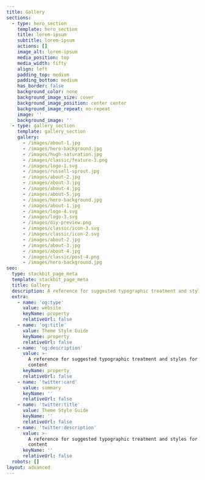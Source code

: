 ```yaml
---
title: Gallery
sections:
  - type: hero_section
    template: hero_section
    title: lorem-ipsum
    subtitle: lorem-ipsum
    actions: []
    image_alt: lorem-ipsum
    media_position: top
    media_width: fifty
    align: left
    padding_top: medium
    padding_bottom: medium
    has_border: false
    background_color: none
    background_image_size: cover
    background_image_position: center center
    background_image_repeat: no-repeat
    image: ''
    background_image: ''
  - type: gallery_section
    template: gallery_section
    gallery:
      - /images/about-1.jpg
      - /images/hero-background.jpg
      - /images/hugh-saturation.jpg
      - /images/classic/feature-3.png
      - /images/logo-1.svg
      - /images/russell-sprout.jpg
      - /images/about-2.jpg
      - /images/about-3.jpg
      - /images/about-4.jpg
      - /images/about-5.jpg
      - /images/hero-background.jpg
      - /images/about-1.jpg
      - /images/logo-4.svg
      - /images/logo-3.svg
      - /images/diy-preview.png
      - /images/classic/icon-3.svg
      - /images/classic/icon-2.svg
      - /images/about-2.jpg
      - /images/about-3.jpg
      - /images/about-4.jpg
      - /images/classic/post-4.png
      - /images/hero-background.jpg
seo:
  type: stackbit_page_meta
  template: stackbit_page_meta
  title: Gallery
  description: A reference for suggested typographic treatment and styles for your content
  extra:
    - name: 'og:type'
      value: website
      keyName: property
      relativeUrl: false
    - name: 'og:title'
      value: Theme Style Guide
      keyName: property
      relativeUrl: false
    - name: 'og:description'
      value: >-
        A reference for suggested typographic treatment and styles for your
        content
      keyName: property
      relativeUrl: false
    - name: 'twitter:card'
      value: summary
      keyName: ''
      relativeUrl: false
    - name: 'twitter:title'
      value: Theme Style Guide
      keyName: ''
      relativeUrl: false
    - name: 'twitter:description'
      value: >-
        A reference for suggested typographic treatment and styles for your
        content
      keyName: ''
      relativeUrl: false
  robots: []
layout: advanced
---
```

